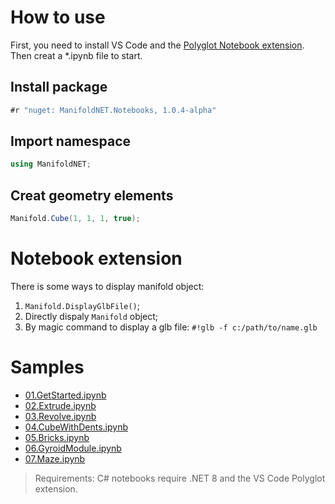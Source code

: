﻿# How to use

First, you need to install VS Code and the [Polyglot Notebook extension](https://marketplace.visualstudio.com/items?itemName=ms-dotnettools.dotnet-interactive-vscode).
Then creat a *.ipynb file to start.

## Install package

```c#
#r "nuget: ManifoldNET.Notebooks, 1.0.4-alpha"
```

## Import namespace

```c#
using ManifoldNET;
```

## Creat geometry elements

```c#
Manifold.Cube(1, 1, 1, true);
```

# Notebook extension

There is some ways to display manifold object:

1. `Manifold.DisplayGlbFile()`;
2. Directly dispaly `Manifold` object;
3. By magic command to display a glb file: `#!glb -f c:/path/to/name.glb`

# Samples

* [01.GetStarted.ipynb](./../notebooks/01.GetStarted.ipynb)
* [02.Extrude.ipynb](./../notebooks/02.Extrude.ipynb)
* [03.Revolve.ipynb](./../notebooks/03.Revolve.ipynb)
* [04.CubeWithDents.ipynb](./../notebooks/04.CubeWithDents.ipynb)
* [05.Bricks.ipynb](./../notebooks/05.Bricks.ipynb)
* [06.GyroidModule.ipynb](./../notebooks/06.GyroidModule.ipynb)
* [07.Maze.ipynb](./../notebooks/07.Maze.ipynb)

> Requirements: C# notebooks require .NET 8 and the VS Code Polyglot extension.